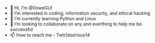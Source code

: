 - 👋 Hi, I’m @0oweGUI
- 👀 I’m interested in coding, information security, and ethical hacking
- 🌱 I’m currently learning Python and Linux 
- 💞️ I’m looking to collaborate on any and everthing to help me be successful
- 📫 How to reach me - Twtr|dserious14

<!---
0oweGUI/0oweGUI is a ✨ special ✨ repository because its `README.md` (this file) appears on your GitHub profile.
You can click the Preview link to take a look at your changes.
--->
